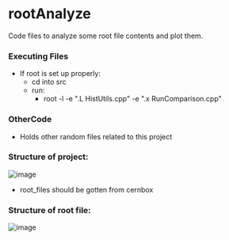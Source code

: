 # rootAnalyze
Code files to analyze some root file contents and plot them.

### Executing Files
- If root is set up properly:
  - cd into src
  - run:
    -  root -l -e ".L HistUtils.cpp" -e ".x RunComparison.cpp"

### OtherCode
- Holds other random files related to this project

### Structure of project:
![image](https://github.com/user-attachments/assets/6c8b6a6b-f62f-4391-8892-fdabd23ba0a2)
- root_files should be gotten from cernbox


### Structure of root file:
![image](https://github.com/user-attachments/assets/0677a09c-e902-450e-8ecf-d20144743931)

